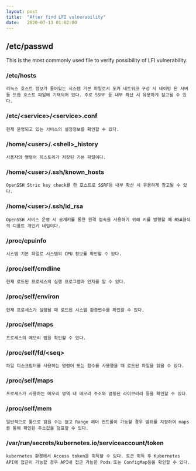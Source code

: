 ```yaml
---
layout: post
title:  "After find LFI vulnerability"
date:   2020-07-13 01:02:00
---
```


## /etc/passwd
This is the most commonly used file to verify possibility of LFI vulnerability.



### /etc/hosts

```
리눅스 호스트 정보가 들어있는 시스템 기본 파일로서 도커 네트워크 구성 시 네이밍 된 서버들 또한 호스트 파일에 기재되어 있다. 주로 SSRF 등 내부 확산 시 유용하게 참고될 수 있다.
```



### /etc/\<service\>/\<service\>.conf

```
현재 운영되고 있는 서비스의 설정정보를 확인할 수 있다.
```



### /home/\<user\>/.\<shell\>_history

```
사용자의 명령어 히스토리가 저장된 기본 파일이다. 
```



### /home/\<user\>/.ssh/known_hosts

```
OpenSSH Stric key check를 한 호스트로 SSRF등 내부 확산 시 유용하게 참고될 수 있다.
```



### /home/\<user\>/.ssh/id_rsa

```
OpenSSH 서비스 운영 시 공개키를 통한 원격 접속을 사용하기 위해 키를 발행할 때 RSA형식의 디폴트 개인키 네임이다.
```



### /proc/cpuinfo

```
시스템 기본 파일로 시스템의 CPU 정보를 확인할 수 있다.
```



### /proc/self/cmdline

```
현재 로드된 프로세스의 실행 프로그램과 인자를 알 수 있다.
```



### /proc/self/environ

```
현재 프로세스가 실행될 때 로드된 시스템 환경변수를 확인할 수 있다.
```



### /proc/self/maps

```
프로세스의 메모리 맵을 확인할 수 있다.
```



### /proc/self/fd/\<seq\>

```
파일 디스크립터를 사용하는 명령어 또는 함수를 사용했을 때 로드된 파일을 읽을 수 있다.
```



### /proc/self/maps

```
프로세스가 사용하는 메모리 영역 내 메모리 주소와 맵핑된 라이브러리 등을 확인할 수 있다.
```



### /proc/self/mem

```
일반적으로 통으로 읽을 수는 없고 Range 헤더 컨트롤이 가능할 경우 범위를 지정하여 maps를 통해 확인된 주소값을 덤프할 수 있다.
```



### /var/run/secrets/kubernetes.io/serviceaccount/token

```
kubernetes 환경에서 Access token을 획득할 수 있다. 토큰 획득 후 Kubernetes API에 접근이 가능할 경우 API내 접근 가능한 Pods 또는 ConfigMap등을 확인할 수 있다.
```

